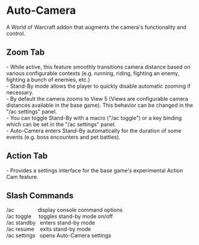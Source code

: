 <h1>Auto-Camera</h1>
A World of Warcraft addon that augments the camera's functionality and control.

<h2>Zoom Tab</h2>
- While active, this feature smoothly transitions camera distance based on various configurable contexts (e.g. running, riding, fighting an enemy, fighting a bunch of enemies, etc.)<br/>
- Stand-By mode allows the player to quickly disable automatic zooming if necessary.<br/>
    - By default the camera zooms to View 5 (Views are configurable camera distances available in the base game). This behavior can be changed in the "/ac settings" panel.<br/>
    - You can toggle Stand-By with a macro ("/ac toggle") or a key binding which can be set in the "/ac settings" panel.<br/>
    - Auto-Camera enters Stand-By automatically for the duration of some events (e.g. boss encounters and pet battles).<br/>

<h2>Action Tab</h2>
- Provides a settings interface for the base game's experimental Action Cam feature.<br/>

<h2>Slash Commands</h2>
/ac &nbsp&nbsp&nbsp&nbsp&nbsp&nbsp&nbsp&nbsp&nbsp&nbsp&nbsp&nbsp&nbsp&nbsp&nbspdisplay console command options<br/>
/ac toggle&nbsp&nbsp&nbsp&nbsp&nbsptoggles stand-by mode on/off<br/>
/ac standby&nbsp&nbsp&nbspenters stand-by mode<br/>
/ac resume&nbsp&nbsp&nbsp&nbspexits stand-by mode<br/>
/ac settings&nbsp&nbsp&nbspopens Auto-Camera settings<br/>
